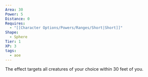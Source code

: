 ```yaml
---
Area: 30
Power: 5
Distance: 0
Requires:
  - "[[Character Options/Powers/Ranges/Short|Short]]"
Shape:
  - Sphere
Tier: 1
XP: 3
tags:
  - aoe
---
```


The effect targets all creatures of your choice within 30 feet of you.